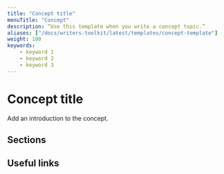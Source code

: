 ```yaml
---
title: "Concept title"
menuTitle: "Concept"
description: “Use this template when you write a concept topic.”
aliases: ["/docs/writers-toolkit/latest/templates/concept-template"]
weight: 100
keywords:
    - keyword 1
    - keyword 2
    - keyword 3
---
```


<!-- Refer to [Topic front matter]({{< relref "../../front-matter/" >}}) for more information about how to populate front matter. -->

# Concept title
<!-- vale Grafana.Quotes = NO -->
<!-- The concept title is required. Use a noun-based title that includes the name of the product or feature. For example: "Alerting fundamentals". -->
<!-- vale Grafana.Quotes = YES -->

Add an introduction to the concept.

<!-- The introduction is required. Add an introduction to the concept to summarize the purpose or main point of the feature. -->

## Sections

<!-- Add sections replacing **Sections** with H2 titles for each section. Concept topics or sections explain what and why. They do not explain how. If you are a new user, you might look for concept information to learn about what Grafana is, why it might be useful to you, and what the general workflow is. -->

## Useful links

<!-- Link out to task or reference topics related to the concept. -->
